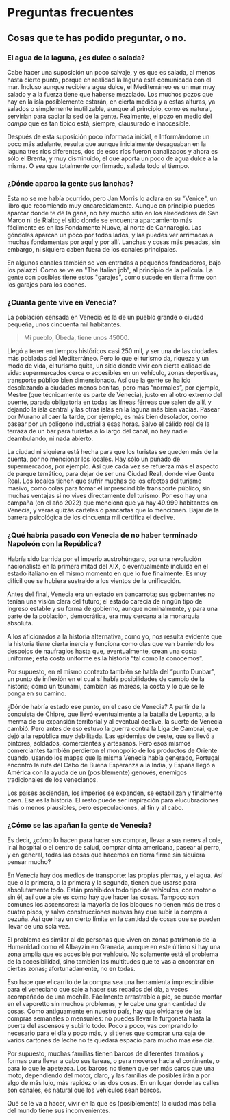 # Preguntas frecuentes
## Cosas que te has podido preguntar, o no.

### El agua de la laguna, ¿es dulce o salada?

Cabe hacer una suposición un poco salvaje, y es que es salada, al
menos hasta cierto punto, porque en realidad la laguna está comunicada
con el mar. Incluso aunque recibiera agua dulce, el Mediterráneo es un
mar muy salado y a la fuerza tiene que haberse mezclado. Los muchos
pozos que hay en la isla posiblemente estarán, en cierta medida y a
estas alturas, ya salados o simplemente inutilizable, aunque al
principio, como es natural, servirían para saciar la sed de la
gente. Realmente, el pozo en medio del *campo* que es tan típico está,
siempre, clausurado e inaccesible.

Después de esta suposición poco informada inicial, e Informándome un
poco más adelante, resulta que aunque inicialmente desaguaban en la
laguna tres ríos diferentes, dos de esos ríos fueron canalizados y
ahora es sólo el Brenta, y muy disminuido, el que aporta un poco de
agua dulce a la misma. O sea que totalmente confirmado, salada todo el
tiempo.

### ¿Dónde aparca la gente sus lanchas?

Esta no se me había ocurrido, pero Jan Morris lo aclara en su "Venice", un libro
que recomiendo muy encarecidamente. Aunque en principio puedes aparcar donde te
dé la gana, no hay mucho sitio en los alrededores de San Marco ni de Rialto; el
sitio donde se encuentra aparcamiento más fácilmente es en las Fondamente Nuove,
al norte de Cannaregio. Las góndolas aparcan un poco por todos lados, y las
puedes ver arrimadas a muchas fondamentas por aquí y por allí. Lanchas y cosas
más pesadas, sin embargo, ni siquiera caben fuera de los canales principales.

En algunos canales también se ven entradas a pequeños fondeaderos, bajo los
palazzi. Como se ve en "The Italian job", al principio de la película. La gente
con posibles tiene estos "garajes", como sucede en tierra firme con los garajes
para los coches.

### ¿Cuanta gente vive en Venecia?

La población censada en Venecia es la de un pueblo grande o ciudad pequeña, unos
cincuenta mil habitantes.

> Mi pueblo, Úbeda, tiene unos 45000.

Llegó a tener en tiempos históricos casi 250 mil, y ser una de las ciudades más
pobladas del Mediterráneo. Pero lo que el turismo da, riqueza y un modo de vida,
el turismo quita, un sitio donde vivir con cierta calidad de vida: supermercados
cerca o accesibles en un vehículo, zonas deportivas, transporte público bien
dimensionado. Así que la gente se ha ido desplazando a ciudades menos bonitas,
pero más “normales”, por ejemplo, Mestre (que técnicamente es parte de
Venecia), justo en al otro extremo del puente,
parada obligatoria en todas las líneas férreas que salen de allí, y dejando la
isla central y las otras islas en la laguna más bien vacías. Pasear por Murano
al caer la tarde, por ejemplo, es más bien desolador, como pasear por un
polígono industrial a esas horas. Salvo el cálido roal de la terraza de un bar
para turistas a lo largo del canal, no hay nadie deambulando, ni nada
abierto.

La ciudad ni siquiera está hecha para que los turistas se queden más
de la cuenta, por no mencionar los locales. Hay sólo un puñado de
supermercados, por ejemplo. Así que cada vez se refuerza más el
aspecto de parque temático, para dejar de ser una Ciudad Real, donde
vive Gente Real. Los locales tienen que sufrir muchas de los efectos
del turismo masivo, como colas para tomar el imprescindible transporte
público, sin muchas ventajas si no vives directamente del turismo. Por
eso hay una campaña (en el año 2022) que menciona que ya hay 49.999
habitantes en Venecia, y verás quizás carteles o pancartas que lo
mencionen. Bajar de la barrera psicológica de los cincuenta mil
certifica el declive.

### ¿Qué habría pasado con Venecia de no haber terminado Napoleón con la República?

Habría sido barrida por el imperio austrohúngaro, por una revolución
nacionalista en la primera mitad del XIX, o eventualmente incluida en
el estado italiano en el mismo momento en que lo fue finalmente. Es
muy difícil que se hubiera sustraido a los vientos de la unificación.

Antes del final, Venecia era un estado en bancarrota; sus gobernantes
no tenían una visión clara del futuro; el estado carecía de ningún
tipo de ingreso estable y su forma de gobierno, aunque nominalmente, y
para una parte de la población, democrática, era muy cercana a la
monarquía absoluta.

A los aficionados a la historia alternativa, como yo, nos resulta evidente que
la historia tiene cierta inercia y funciona como olas que van barriendo los
despojos de naufragios hasta que, eventualmente, crean una costa uniforme; esta
costa uniforme es la historia “tal como la conocemos”.

Por supuesto, en el mismo contexto también se habla del “punto Dunbar”, un punto
de inflexión en el cual sí había posibilidades de cambio de la historia; como un
tsunami, cambian las mareas, la costa y lo que se le ponga en su camino.

¿Dónde habría estado ese punto, en el caso de Venecia? A partir de la conquista
de Chipre, que llevó eventualmente a la batalla de Lepanto, a la merma de su
expansión territorial y al eventual declive, la suerte de Venecia cambió. Pero
antes de eso estuvo la guerra contra la Liga de Cambrai, que dejó a la república
muy debilitada. Las epidemias de peste, que se llevó a pintores, soldados,
comerciantes y artesanos. Pero esos mismos comerciantes también perdieron el
monopolio de los productos de Oriente cuando, usando los mapas que la misma
Venecia había generado, Portugal encontró la ruta del Cabo de Buena Esperanza a
la India, y España llegó a América con la ayuda de un (posiblemente) genovés,
enemigos tradicionales de los venecianos.

Los países ascienden, los imperios se expanden, se estabilizan y finalmente
caen. Esa es la historia. El resto puede ser inspiración para elucubraciones más
o menos plausibles, pero especulaciones, al fin y al cabo.

### ¿Cómo se las apañan la gente de Venecia?

Es decir, ¿cómo lo hacen para hacer sus comprar, llevar a sus nenes al cole, ir
al hospital o el centro de salud, comprar cinta americana, pasear al perro, y en
general, todas las cosas que hacemos en tierra firme sin siquiera pensar mucho?

En Venecia hay dos medios de transporte: las propias piernas, y el agua. Así que
o la primera, o la primera y la segunda, tienen que usarse para absolutamente
todo. Están prohibidos todo tipo de vehículos, con motor o sin él, así que a pie
es como hay que hacer las cosas. Tampoco son comunes los ascensores: la mayoría
de los bloques no tienen más de tres o cuatro pisos, y salvo construcciones
nuevas hay que subir la compra a pezuña. Así que hay un cierto límite en la
cantidad de cosas que se pueden llevar de una sola vez.

El problema es similar al de personas que viven en zonas patrimonio de la
Humanidad como el Albayzín en Granada, aunque en este último sí hay una zona
amplia que es accesible por vehículo. No solamente está el problema de la
accesibilidad, sino también las multitudes que te vas a encontrar en ciertas
zonas; afortunadamente, no en todas.

Eso hace que el carrito de la compra sea una herramienta imprescindible para el
veneciano que sale a hacer sus recados del día, a veces acompañado de una
mochila. Fácilmente arrastrable a pie, se puede montar en el vaporetto sin
muchos problemas, y le cabe una gran cantidad de cosas. Como antiguamente en
nuestro país, hay que olvidarse de las compras semanales o mensuales: no puedes
llevar la furgoneta hasta la puerta del ascensos y subirlo todo. Poco a poco,
vas comprando lo necesario para el día y poco más, y si tienes que comprar una
caja de varios cartones de leche no te quedará espacio para mucho más ese día.

Por supuesto, muchas familias tienen barcos de diferentes tamaños y formas para
llevar a cabo sus tareas, o para moverse hacia el continente, o para lo que le
apetezca. Los barcos no tienen que ser más caros que una moto, dependiendo del
motor, claro, y las familias de posibles irán a por algo de más lujo, más
rapidez o las dos cosas. En un lugar donde las calles son canales, es natural
que los vehículos sean barcos.

Qué se le va a hacer, vivir en la que es (posiblemente) la ciudad más bella del
mundo tiene sus inconvenientes.

